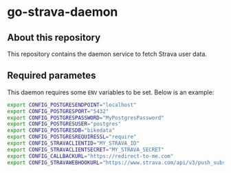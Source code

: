 # go-strava-daemon

## About this repository

This repository contains the daemon service to fetch Strava user data.

## Required parametes

This daemon requires some `ENV` variables to be set. Below is an example:

```sh
export CONFIG_POSTGRESENDPOINT="localhost"
export CONFIG_POSTGRESPORT="5432"
export CONFIG_POSTGRESPASSWORD="MyPostgresPassword"
export CONFIG_POSTGRESUSER="postgres"
export CONFIG_POSTGRESDB="bikedata"
export CONFIG_POSTGRESREQUIRESSL="require"
export CONFIG_STRAVACLIENTID="MY_STRAVA_ID"
export CONFIG_STRAVACLIENTSECRET="MY_STRAVA_SECRET"
export CONFIG_CALLBACKURL="https://redirect-to-me.com"
export CONFIG_STRAVAWEBHOOKURL="https://www.strava.com/api/v3/push_subscriptions"
```
